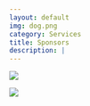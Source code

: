 ```yaml
---
layout: default
img: dog.png
category: Services
title: Sponsors
description: |
---
```

[<img src="{{site.baseurl}}/img/uow.png">](https://www.waikato.ac.nz/about/faculties-schools/cms/)

[<img src="{{site.baseurl}}/img/veracity.png">](https://veracity.wgtn.ac.nz/)

<!--### Platinum

[<img src="../img/uoa.png">](https://www.auckland.ac.nz/en/science/about-the-faculty/school-of-computer-science.html)
<br>
<br>

### Gold

[<img src="../img/uc.png">](https://www.canterbury.ac.nz/)
<br>
<br>
[<img src="../img/massey.png">](https://www.massey.ac.nz/about/colleges-schools-and-institutes/college-of-sciences/school-of-mathematical-and-computational-sciences/)<br>
<span style="color:#0a4f8f">School of Mathematical and Computational Sciences</span>.
<br>
<br>
[<img src="../img/vu.png">](https://www.wgtn.ac.nz/)
<br>
<br>

### Silver-->

<!--[<img src="../img/raygun.png">]()-->
